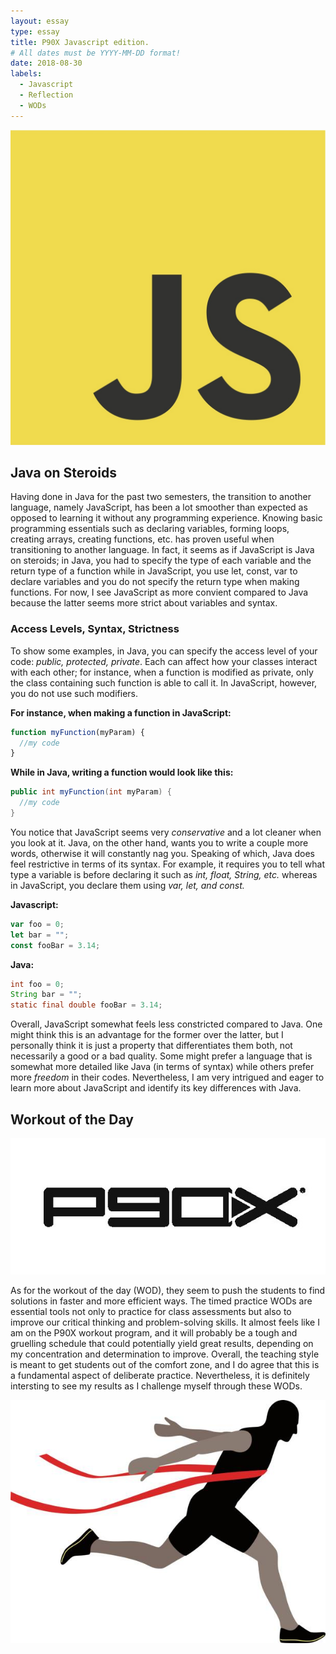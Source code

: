 ```yaml
---
layout: essay
type: essay
title: P90X Javascript edition.
# All dates must be YYYY-MM-DD format!
date: 2018-08-30
labels:
  - Javascript
  - Reflection
  - WODs
---
```


<img class="ui tiny left floated image" src="../images/p90x/javascript.jpg">

## Java on Steroids

Having done in Java for the past two semesters, the transition to another language, namely JavaScript, has been a lot smoother than expected as opposed to learning it without any programming experience. Knowing basic programming essentials such as declaring variables, forming loops, creating arrays, creating functions, etc. has proven useful when transitioning to another language. In fact, it seems as if JavaScript is Java on steroids; in Java, you had to specify the type of each variable and the return type of a function while in JavaScript, you use let, const, var to declare variables and you do not specify the return type when making functions. For now, I see JavaScript as more convient compared to Java because the latter seems more strict about variables and syntax.

### Access Levels, Syntax, Strictness

To show some examples, in Java, you can specify the access level of your code: *public, protected, private*. Each can affect how your classes interact with each other; for instance, when a function is modified as private, only the class containing such function is able to call it. In JavaScript, however, you do not use such modifiers. 

**For instance, when making a function in JavaScript:**

```javascript
function myFunction(myParam) {
  //my code
}
```
**While in Java, writing a function would look like this:**

```java
public int myFunction(int myParam) {
  //my code
}
```
You notice that JavaScript seems very *conservative* and a lot cleaner when you look at it. Java, on the other hand, wants you to write a couple more words, otherwise it will constantly nag you. Speaking of which, Java does feel restrictive in terms of its syntax. For example, it requires you to tell what type a variable is before declaring it such as *int, float, String, etc.* whereas in JavaScript, you declare them using *var, let, and const.*

**Javascript:**

```javascript
var foo = 0;
let bar = "";
const fooBar = 3.14;
```
**Java:**

```java
int foo = 0;
String bar = "";
static final double fooBar = 3.14;
```
Overall, JavaScript somewhat feels less constricted compared to Java. One might think this is an advantage for the former over the latter, but I personally think it is just a property that differentiates them both, not necessarily a good or a bad quality. Some might prefer a language that is somewhat more detailed like Java (in terms of syntax) while others prefer more *freedom* in their codes. Nevertheless, I am very intrigued and eager to learn more about JavaScript and identify its key differences with Java.

## Workout of the Day

<img class="ui small left floated image" src="../images/p90x/p90x.jpg">

As for the workout of the day (WOD), they seem to push the students to find solutions in faster and more efficient ways. The timed practice WODs are essential tools not only to practice for class assessments but also to improve our critical thinking and problem-solving skills. It almost feels like I am on the P90X workout program, and it will probably be a tough and gruelling schedule that could potentially yield great results, depending on my concentration and determination to improve. Overall, the teaching style is meant to get students out of the comfort zone, and I do agree that this is a fundamental aspect of deliberate practice. Nevertheless, it is definitely intersting to see my results as I challenge myself through these WODs. 

<img class="ui small left floated image" src="../images/p90x/finish.jpg">

